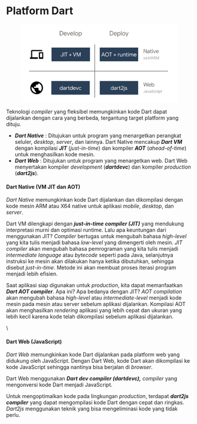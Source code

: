 # Platform Dart

<figure><img src="../.gitbook/assets/20200326114404edc61578dd2d6f34684b82f687e9af21.jpeg" alt=""><figcaption></figcaption></figure>

Teknologi _compiler_ yang fleksibel memungkinkan kode Dart dapat dijalankan dengan cara yang berbeda, tergantung target platform yang dituju.

* _**Dart Native**_ : Ditujukan untuk program yang menargetkan perangkat seluler, _desktop_, _server_, dan lainnya. Dart Native mencakup _**Dart VM**_ dengan kompilasi _**JIT**_ (_just-in-time_) dan kompiler _**AOT**_ (_ahead-of-time_) untuk menghasilkan kode mesin.
* _**Dart Web**_ : Ditujukan untuk program yang menargetkan web. Dart Web menyertakan kompiler _development_ (_**dartdevc**_) dan kompiler _production_ (_**dart2js**_).

#### Dart Native (VM JIT dan AOT)

_Dart Native_ memungkinkan kode Dart dijalankan dan dikompilasi dengan kode mesin ARM atau X64 native untuk aplikasi _mobile_, _desktop_, dan _server_.

Dart VM dilengkapi dengan _**just-in-time compiler (JIT)**_ yang mendukung interpretasi murni dan optimasi runtime. Lalu apa keuntungan dari menggunakan JIT? _Compiler_ bertugas untuk mengubah bahasa _high-level_ yang kita tulis menjadi bahasa _low-level_ yang dimengerti oleh mesin. _JIT compiler_ akan mengubah bahasa pemrograman yang kita tulis menjadi _intermediate language_ atau _bytecode_ seperti pada Java, selanjutnya instruksi ke mesin akan dilakukan hanya ketika dibutuhkan, sehingga disebut _just-in-time_. Metode ini akan membuat proses iterasi program menjadi lebih efisien.

Saat aplikasi siap digunakan untuk _production_, kita dapat memanfaatkan _**Dart AOT compiler**_. Apa ini? Apa bedanya dengan JIT? _AOT compilation_ akan mengubah bahasa _high-level_ atau _intermediate-level_ menjadi kode mesin pada mesin atau server sebelum aplikasi dijalankan. Kompilasi AOT akan menghasilkan _rendering_ aplikasi yang lebih cepat dan ukuran yang lebih kecil karena kode telah dikompilasi sebelum aplikasi dijalankan.

\


#### Dart Web (JavaScript)

_Dart Web_ memungkinkan kode Dart dijalankan pada platform web yang didukung oleh JavaScript. Dengan Dart Web, kode Dart akan dikompilasi ke kode JavaScript sehingga nantinya bisa berjalan di _browser_.

Dart Web menggunakan _**Dart dev compiler (dartdevc),**_ _compiler_ yang mengonversi kode Dart menjadi JavaScript.&#x20;

Untuk mengoptimalkan kode pada lingkungan _production_, terdapat _**dart2js compiler**_ yang dapat mengompilasi kode Dart dengan cepat dan ringkas. _Dart2js_ menggunakan teknik yang bisa mengeliminasi kode yang tidak perlu.
